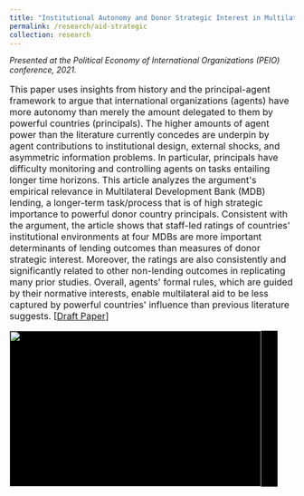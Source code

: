 ```yaml
---
title: "Institutional Autonomy and Donor Strategic Interest in Multilateral Foreign Aid: Rules vs. Influence "
permalink: /research/aid-strategic
collection: research
---
```


<style>
.thumbnailas {
    background-color: black;
    height: 275px;
    display: inline-block; 
    background-size: cover; 
    background-position: center center;
    background-repeat: no-repeat;
}
</style>

*Presented at the Political Economy of International Organizations (PEIO) conference, 2021.*

<p style="font-size: 12pt; width: 100%; text-align: left;">This paper uses insights from history and the principal-agent framework to argue that international organizations (agents) have more autonomy than merely the amount delegated to them by powerful countries (principals). The higher amounts of agent power than the literature currently concedes are underpin by agent contributions to institutional design, external shocks, and asymmetric information problems. In particular, principals have difficulty monitoring and controlling agents on tasks entailing longer time horizons. This article analyzes the argument's empirical relevance in Multilateral Development Bank (MDB) lending, a longer-term task/process that is of high strategic importance to powerful donor country principals. Consistent with the argument, the article shows that staff-led ratings of countries' institutional environments at four MDBs are more important determinants of lending outcomes than measures of donor strategic interest. Moreover, the ratings are also consistently and significantly related to other non-lending outcomes in replicating many prior studies. Overall, agents' formal rules, which are guided by their normative interests, enable multilateral aid to be less captured by powerful countries' influence than previous literature suggests.  [<a href="https://mikedenly.com/files/aid-strategic.pdf">Draft Paper</a>]</p>

<p style="font-size: 12pt; width: 100%; text-align: left;"><img src="/images/foreign_aid.png" class="thumbnailas" style="width: 94%;"></p>